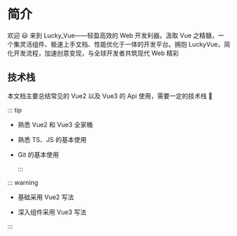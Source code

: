 # 简介

欢迎 😃 来到 Lucky_Vue——轻盈高效的 Web 开发利器。汲取 Vue 之精髓，一个集灵活组件、极速上手文档、性能优化于一体的开发平台。拥抱 LuckyVue，简化开发流程，加速创意变现，与全球开发者共筑现代 Web 精彩

## 技术栈

本文档主要总结常见的 Vue2 以及 Vue3 的 Api 使用，需要一定的技术栈 👻

::: tip

+ 熟悉 Vue2 和 Vue3 全家桶

+ 熟悉 TS、JS 的基本使用

+ Git 的基本使用

  :::

::: warning

+ 基础采用 Vue2 写法

+ 深入组件采用 Vue3 写法

:::
